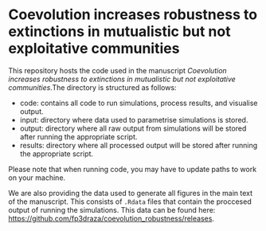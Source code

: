 # Coevolution increases robustness to extinctions in mutualistic but not exploitative communities

This repository hosts the code used in the manuscript *Coevolution increases robustness to extinctions in mutualistic but not exploitative communities*.The directory is structured as follows:

- code: contains all code to run simulations, process results, and visualise output.
- input: directory where data used to parametrise simulations is stored. 
- output: directory where all raw output from simulations will be stored after running the appropriate script.
- results: directory where all processed output will be stored after running the appropriate script.

Please note that when running code, you may have to update paths to work on your machine. 

We are also providing the data used to generate all figures in the main text of the manuscript. This consists of `.Rdata` files that contain the proccesed output of running the simulations. This data can be found here: https://github.com/fp3draza/coevolution_robustness/releases. 
